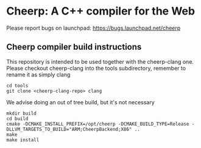 Cheerp: A C++ compiler for the Web
==================================

Please report bugs on launchpad:
https://bugs.launchpad.net/cheerp

Cheerp compiler build instructions
----------------------------------

This repository is intended to be used together with the cheerp-clang
one. Please checkout cheerp-clang into the tools subdirectory, remember to
rename it as simply clang

```
cd tools
git clone <cheerp-clang-repo> clang
```

We advise doing an out of tree build, but it's not necessary

```
mkdir build
cd build
cmake -DCMAKE_INSTALL_PREFIX=/opt/cheerp -DCMAKE_BUILD_TYPE=Release -DLLVM_TARGETS_TO_BUILD="ARM;CheerpBackend;X86" ..
make
make install
```
